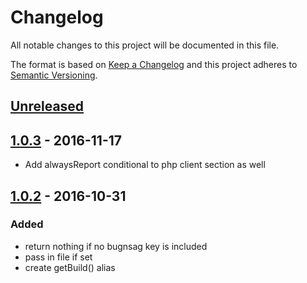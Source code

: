# Changelog
All notable changes to this project will be documented in this file.

The format is based on [Keep a Changelog](http://keepachangelog.com/) 
and this project adheres to [Semantic Versioning](http://semver.org/).

<!-- 
### Added for new features.
### Changed for changes in existing functionality.
### Deprecated for once-stable features removed in upcoming releases.
### Removed for deprecated features removed in this release.
### Fixed for any bug fixes.
### Security to invite users to upgrade in case of vulnerabilities. 
-->

## [Unreleased](https://github.com/lmoengineering/cms-helper/tree/HEAD)

## [1.0.3](https://github.com/lmoengineering/cms-helper/releases/tag/v1.0.3) - 2016-11-17

* Add alwaysReport conditional to php client section as well

## [1.0.2](https://github.com/lmoengineering/cms-helper/releases/tag/v1.0.2) - 2016-10-31

### Added
* return nothing if no bugnsag key is included
* pass in file if set
* create getBuild() alias